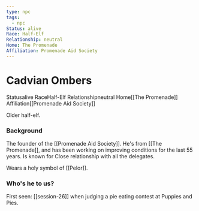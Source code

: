 ```yaml
---
type: npc
tags:
  - npc
Status: alive
Race: Half-Elf
Relationship: neutral
Home: The Promenade
Affiliation: Promenade Aid Society
---
```


# Cadvian Ombers
<span class="dataview inline-field"><span class="inline-field-key">Status</span><span class="inline-field-value">alive</span></span>
<span class="dataview inline-field"><span class="inline-field-key">Race</span><span class="inline-field-value">Half-Elf</span></span>
<span class="dataview inline-field"><span class="inline-field-key">Relationship</span><span class="inline-field-value">neutral</span></span>
<span class="dataview inline-field"><span class="inline-field-key">Home</span><span class="inline-field-value">[[The Promenade]]</span></span>
<span class="dataview inline-field"><span class="inline-field-key">Affiliation</span><span class="inline-field-value">[[Promenade Aid Society]]</span></span>

Older half-elf.

### Background 
The founder of the [[Promenade Aid Society]]. He's from [[The Promenade]], and has been working on improving conditions for the last 55 years. Is known for Close relationship with all the delegates. 

Wears a holy symbol of [[Pelor]].

### Who's he to us?
First seen: [[session-26]] when judging a pie eating contest at Puppies and Pies. 
